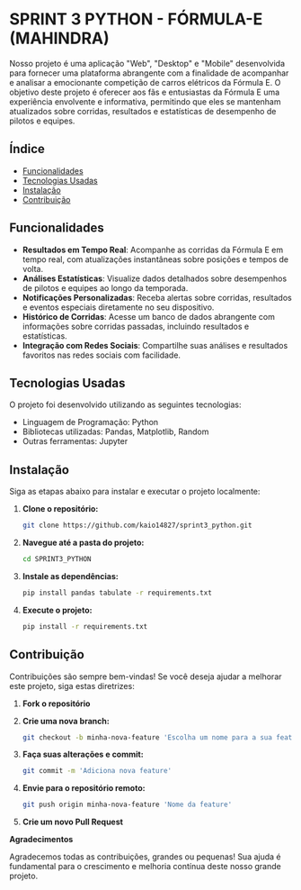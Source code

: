 # SPRINT 3 PYTHON - FÓRMULA-E (MAHINDRA)

Nosso projeto é uma aplicação "Web", "Desktop" e "Mobile" desenvolvida para fornecer uma plataforma abrangente com a finalidade de acompanhar e analisar a emocionante competição de carros elétricos da Fórmula E. O objetivo deste projeto é oferecer aos fãs e entusiastas da Fórmula E uma experiência envolvente e informativa, permitindo que eles se mantenham atualizados sobre corridas, resultados e estatísticas de desempenho de pilotos e equipes.

## Índice
- [Funcionalidades](#funcionalidades)
- [Tecnologias Usadas](#tecnologias-usadas)
- [Instalação](#instalação)
- [Contribuição](#contribuição)

## Funcionalidades
- **Resultados em Tempo Real**: Acompanhe as corridas da Fórmula E em tempo real, com atualizações instantâneas sobre posições e tempos de volta.
- **Análises Estatísticas**: Visualize dados detalhados sobre desempenhos de pilotos e equipes ao longo da temporada.
- **Notificações Personalizadas**: Receba alertas sobre corridas, resultados e eventos especiais diretamente no seu dispositivo.
- **Histórico de Corridas**: Acesse um banco de dados abrangente com informações sobre corridas passadas, incluindo resultados e estatísticas.
- **Integração com Redes Sociais**: Compartilhe suas análises e resultados favoritos nas redes sociais com facilidade.
  
## Tecnologias Usadas

O projeto foi desenvolvido utilizando as seguintes tecnologias:

- Linguagem de Programação: Python
- Bibliotecas utilizadas: Pandas, Matplotlib, Random
- Outras ferramentas: Jupyter

## Instalação

Siga as etapas abaixo para instalar e executar o projeto localmente:

1. **Clone o repositório:**
   ```bash
   git clone https://github.com/kaio14827/sprint3_python.git
   
2. **Navegue até a pasta do projeto:**
   ```bash
   cd SPRINT3_PYTHON
   
3. **Instale as dependências:**
   ```bash
   pip install pandas tabulate -r requirements.txt

4. **Execute o projeto:**
   ```bash
   pip install -r requirements.txt
   
## Contribuição

Contribuições são sempre bem-vindas! Se você deseja ajudar a melhorar este projeto, siga estas diretrizes:

1. **Fork o repositório** 

2. **Crie uma nova branch:** 
   ```bash
   git checkout -b minha-nova-feature 'Escolha um nome para a sua feature'

3. **Faça suas alterações e commit:**
   ```bash
   git commit -m 'Adiciona nova feature'

4. **Envie para o repositório remoto:**
   ```bash
   git push origin minha-nova-feature 'Nome da feature'

5. **Crie um novo Pull Request**


**Agradecimentos**

Agradecemos todas as contribuições, grandes ou pequenas! Sua ajuda é fundamental para o crescimento e melhoria contínua deste nosso grande projeto.
